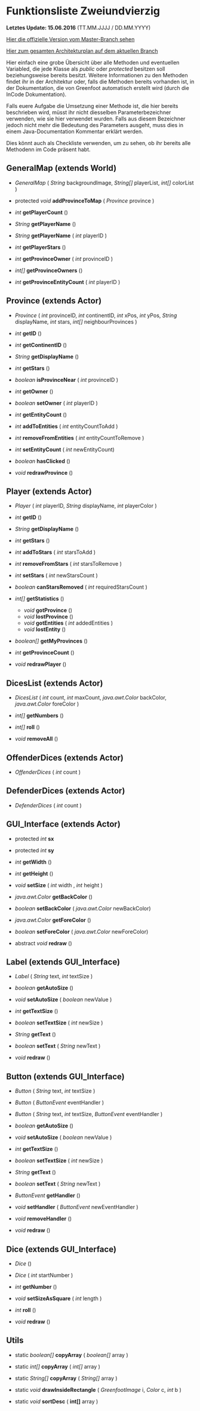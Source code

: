 # Funktionsliste Zweiundvierzig

**Letztes Update: 15.06.2016** (TT.MM.JJJJ / DD.MM.YYYY)

[Hier die offizielle Version vom Master-Branch sehen](https://github.com/HGE-IT-Course-2016/zweiundvierzig/blob/master/planung/funktionsliste.md)

[Hier zum gesamten Architekturplan auf dem aktuellen Branch](architektur.md)

Hier einfach eine grobe Übersicht über alle Methoden und eventuellen Variabled, die jede Klasse als *public* oder *protected* besitzen soll beziehungsweise bereits besitzt.
Weitere Informationen zu den Methoden findet ihr in der Architektur oder, falls die Methoden bereits vorhanden ist, in der Dokumentation, die von Greenfoot automatisch erstellt wird (durch die InCode Dokumentation).

Falls euere Aufgabe die Umsetzung einer Methode ist, die hier bereits beschrieben wird, müsst ihr nicht diesselben Parameterbezeichner verwenden, wie sie hier verwendet wurden. Falls aus diesem Bezeichner jedoch nicht mehr die Bedeutung des Parameters ausgeht, muss dies in einem Java-Documentation Kommentar erklärt werden.

Dies könnt auch als Checkliste verwenden, um zu sehen, ob ihr bereits alle Methodenn im Code präsent habt.

## GeneralMap (extends World)

- *GeneralMap* ( *String* backgroundImage, *String[]* playerList, *int[]* colorList )

- protected *void* **addProvinceToMap** ( *Province* province )

- *int* **getPlayerCount** ()
- *String* **getPlayerName** ()
- *String* **getPlayerName** ( *int* playerID )
- *int* **getPlayerStars** ()

- *int* **getProvinceOwner** ( *int* provinceID )
- *int[]* **getProvinceOwners** ()
- *int* **getProvinceEntityCount** ( *int* playerID )

## Province (extends Actor)

- *Province* ( *int* provinceID, *int* continentID, *int* xPos, *int* yPos, *String* displayName, *int* stars, *int[]* neighbourProvinces )

- *int* **getID** ()
- *int* **getContinentID** ()
- *String* **getDisplayName** ()
- *int* **getStars** ()

- *boolean* **isProvinceNear** ( *int* provinceID )

- *int* **getOwner** ()
- *boolean* **setOwner** ( *int* playerID )

- *int* **getEntityCount** ()
- *int* **addToEntities** ( *int* entityCountToAdd )
- *int* **removeFromEntities** ( *int* entityCountToRemove )
- *int* **setEntityCount** ( *int* newEntityCount)

- *boolean* **hasClicked** ()

- *void* **redrawProvince** ()

## Player (extends Actor)

- *Player* ( *int* playerID, *String* displayName, *int* playerColor )

- *int* **getID** ()
- *String* **getDisplayName** ()

- *int* **getStars** ()
- *int* **addToStars** ( *int* starsToAdd )
- *int* **removeFromStars** ( *int* starsToRemove )
- *int* **setStars** ( *int* newStarsCount )
- *boolean* **canStarsRemoved** ( *int* requiredStarsCount )

- *int[]* **getStatistics** ()
	- *void* **gotProvince** ()
	- *void* **lostProvince** ()
	- *void* **gotEntities** ( *int* addedEntities )
	- *void* **lostEntity** ()

- *boolean[]* **getMyProvinces** ()
- *int* **getProvinceCount** ()
- *void* **redrawPlayer** ()

## DicesList (extends Actor)

- *DicesList* ( *int* count, *int* maxCount, *java.awt.Color* backColor, *java.awt.Color* foreColor )

- *int[]* **getNumbers** ()
- *int[]* **roll** ()

- *void* **removeAll** ()

## OffenderDices (extends Actor)

- *OffenderDices* ( *int* count )

## DefenderDices (extends Actor)

- *DefenderDices* ( *int* count )

## GUI_Interface (extends Actor)

- protected *int* **sx**
- protected *int* **sy**

- *int* **getWidth** ()
- *int* **getHeight** ()
- *void* **setSize** ( *int* width , *int* height )

- *java.awt.Color* **getBackColor** ()
- *boolean* **setBackColor** ( *java.awt.Color* newBackColor)
- *java.awt.Color* **getForeColor** ()
- *boolean* **setForeColor** ( *java.awt.Color* newForeColor)

- abstract *void* **redraw** ()

## Label (extends GUI_Interface)

- *Label* ( *String* text, *int* textSize )

- *boolean* **getAutoSize** ()
- *void* **setAutoSize** ( *boolean* newValue )
- *int* **getTextSize** ()
- *boolean* **setTextSize** ( *int* newSize )
- *String* **getText** ()
- *boolean* **setText** ( *String* newText )

- *void* **redraw** ()

## Button (extends GUI_Interface)

- *Button* ( *String* text, *int* textSize )
- *Button* ( *ButtonEvent* eventHandler )
- *Button* ( *String* text, *int* textSize, *ButtonEvent* eventHandler )

- *boolean* **getAutoSize** ()
- *void* **setAutoSize** ( *boolean* newValue )
- *int* **getTextSize** ()
- *boolean* **setTextSize** ( *int* newSize )
- *String* **getText** ()
- *boolean* **setText** ( *String* newText )

- *ButtonEvent* **getHandler** ()
- *void* **setHandler** ( *ButtonEvent* newEventHandler )
- *void* **removeHandler** ()

- *void* **redraw** ()

## Dice (extends GUI_Interface)

- *Dice* ()
- *Dice* ( *int* startNumber )

- *int* **getNumber** ()

- *void* **setSizeAsSquare** ( *int* length )

- *int* **roll** ()

- *void* **redraw** ()

## Utils

- static *boolean[]* **copyArray** ( *boolean[]* array )
- static *int[]* **copyArray** ( *int[]* array )
- static *String[]* **copyArray** ( *String[]* array )

- static *void* **drawInsideRectangle** ( *GreenfootImage* i, *Color* c, *int* b )

- static *void* **sortDesc** ( **int[]** array )